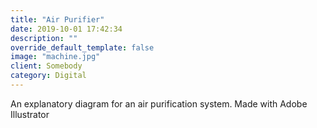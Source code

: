 ```yaml
---
title: "Air Purifier"
date: 2019-10-01 17:42:34
description: ""
override_default_template: false
image: "machine.jpg"
client: Somebody
category: Digital
---
```


An explanatory diagram for an air purification system. Made with Adobe Illustrator
